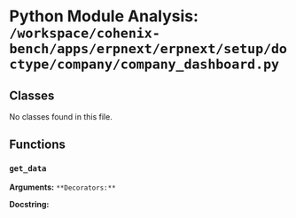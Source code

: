 # Python Module Analysis: `/workspace/cohenix-bench/apps/erpnext/erpnext/setup/doctype/company/company_dashboard.py`

## Classes

No classes found in this file.


## Functions

### `get_data`
**Arguments:** ``
**Decorators:** ``

**Docstring:**
```

```

